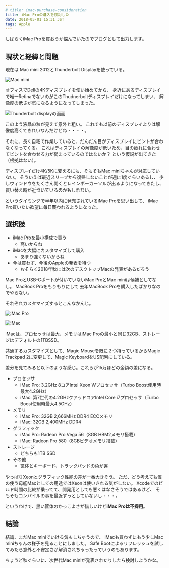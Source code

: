 ```yaml
---
# title: imac-purchase-consideration
title: iMac Proの購入を検討した
date: 2018-05-01 15:31 JST
tags: Apple
---
```


しばらくiMac Proを買おうか悩んでいたのでブログとして出力します。

## 現状と経緯と問題

現在は Mac mini 2012とThunderbolt Displayを使っている。

![Mac mini](img/2018-05-01_macmini.png)

オフィスでDellの4Kディスプレイを使い始めてから、
身近にあるディスプレイで唯一RetinaでないのがこのThudnerboltディスプレイだけになってしまい、
解像度の低さが気になるようになってしまった。

![Thunderbolt displayの画面](img/2018-05-01_thunderbolt_display.png)

このよう液晶の粒が見えて意外と粗い。
これでも以前のディスプレイよりは解像度高くてきれいなんだけどね・・・・。

それに、長く自宅で作業していると、だんだん目がディスプレイにピントが合わなくなってくる。
これはディスプレイの解像度が低いため、目の疲れに合わせてピントを合わせる力が弱まっているのではないか？
という仮説が出てきた（根拠はない）。

ディスプレイだけ4K/5Kに変えるにも、そもそもMac miniちゃんが対応していない。
そういえば最近スリープから復帰しないことが週に1度ぐらいあるし、
少しウィンドウをたくさん開くとレインボーカーソルが出るようになってきたし、
買い替え時が近づいているのかもしれない。

というタイミングで半年以内に発売されているiMac Proを思い出して、
iMac Pro買いたい欲望に毎日襲われるようになった。

## 選択肢

* iMac Proを最小構成で買う
    * 高いからね
* iMacを大幅にカスタマイズして購入
    * あまり強くないからね
* 今は買わず、今後のAppleの発表を待つ
    * おそらく2018年秋には次のデスクトップMacの発表があるだろう

Mac ProとUSB-Cポートが付いていないMac ProとMac miniは候補としてなし。
MacBook Proをもりもりにして
去年MacBook Proを購入したばかりなのでやらない。

それぞれカスタマイズするとこんなかんじ。

![iMac Pro](img/2018-05-01_imac_pro.png)

![iMac](img/2018-05-01_imac.png)

iMacは、プロセッサは最大、メモリはiMac Proの最小と同じ32GB、ストレージはデフォルトの1TBSSD。

共通するカスタマイズとして、Magic Mouseを既に２つ持っているからMagic Trackpad 2に変更して、Magic KeyboardをUS配列にしている。

差分を見てみると以下のような感じ。これらが15万ほどの金額の差になる。

* プロセッサ
    * iMac Pro: 3.2GHz 8コアIntel Xeon Wプロセッサ（Turbo Boost使用時最大4.2GHz）
    * iMac: 第7世代の4.2GHzクアッドコアIntel Core i7プロセッサ（Turbo Boost使用時最大4.5GHz）
* メモリ
    * iMac Pro: 32GB 2,666MHz DDR4 ECCメモリ
    * iMac: 32GB 2,400MHz DDR4
* グラフィック
    * iMac Pro: Radeon Pro Vega 56（8GB HBM2メモリ搭載）
    * iMac: Radeon Pro 580（8GBビデオメモリ搭載）
* ストレージ
    * どちらも1TB SSD
* その他
    * 筐体とキーボード、トラックパッドの色が違

やっぱりXeonとグラフィック性能の差が一番大きそう。
ただ、どう考えても僕の使う母艦Macとしての用途ではXeonは使いきれる気がしない。
Xcodeでのビルド時間の比較が乗ってて、開発用としても悪くはなさそうではあるけど、
そもそもコンパイルの事を最近ずっとしていないし・・・。

というわけで、黒い筐体のかっこよさが惜しいけど**iMac Proは不採用**。

## 結論

結論、まだMac miniでいける気もしちゃうので、
iMacも買わずにもう少しMac miniちゃんの様子を見ることにしました。
Safe Bootによるリフレッシュを試してみたら意外と不安定さが解消されちゃったっていうのもあります。

ちょうど秋ぐらいに、次世代Mac miniが発表されたりしたら検討しようかな。
